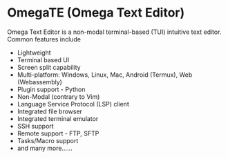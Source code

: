 # OmegaTE (Omega Text Editor)

Omega Text Editor is a non-modal terminal-based (TUI) intuitive text editor. Common features include

* Lightweight
* Terminal based UI
* Screen split capability
* Multi-platform: Windows, Linux, Mac, Android (Termux), Web (Webassembly)
* Plugin support - Python
* Non-Modal (contrary to Vim)
* Language Service Protocol (LSP) client
* Integrated file browser
* Integrated terminal emulator
* SSH support
* Remote support - FTP, SFTP
* Tasks/Macro support
* and many more......

